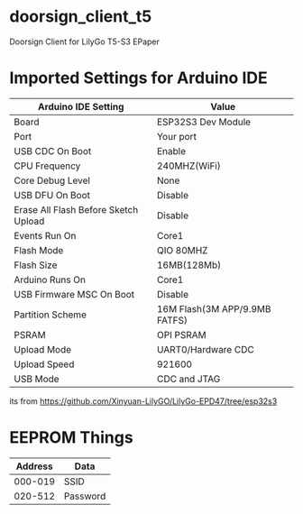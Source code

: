 # doorsign_client_t5
Doorsign Client for LilyGo T5-S3 EPaper

# Imported Settings for Arduino IDE
| Arduino IDE Setting  | Value |
|----------------------|-------|
|Board |	ESP32S3 Dev Module|
|Port |	Your port|
|USB CDC On Boot |	Enable|
|CPU Frequency |	240MHZ(WiFi)|
|Core Debug Level |	None|
|USB DFU On Boot |	Disable|
|Erase All Flash Before Sketch Upload |	Disable|
|Events Run On |	Core1|
|Flash Mode |	QIO 80MHZ|
|Flash Size |	16MB(128Mb)|
|Arduino Runs On |	Core1|
|USB Firmware MSC On Boot |	Disable|
|Partition Scheme |	16M Flash(3M APP/9.9MB FATFS)|
|PSRAM |	OPI PSRAM|
|Upload Mode |	UART0/Hardware CDC|
|Upload Speed |	921600|
|USB Mode |	CDC and JTAG|

its from https://github.com/Xinyuan-LilyGO/LilyGo-EPD47/tree/esp32s3

# EEPROM Things
| Address | Data |
|---------|------|
|000-019|SSID |
|020-512| Password|
